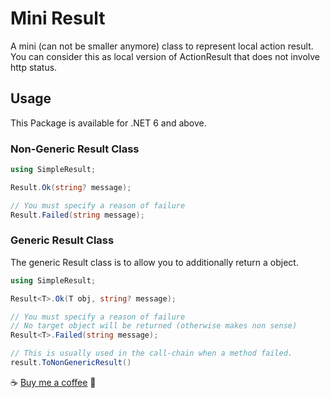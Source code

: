 # Mini Result

A mini (can not be smaller anymore) class to represent local action result. You can consider this as local version of ActionResult that does not involve http status.

## Usage
This Package is available for .NET 6 and above.

### Non-Generic Result Class
``` C#
using SimpleResult;

Result.Ok(string? message);

// You must specify a reason of failure
Result.Failed(string message);
```

### Generic Result Class
The generic Result class is to allow you to additionally return a object.
``` C#
using SimpleResult;

Result<T>.Ok(T obj, string? message);

// You must specify a reason of failure
// No target object will be returned (otherwise makes non sense)
Result<T>.Failed(string message);

// This is usually used in the call-chain when a method failed.
result.ToNonGenericResult()
```
:coffee: [Buy me a coffee](https://www.buymeacoffee.com/idealei) :smiling_face_with_three_hearts: